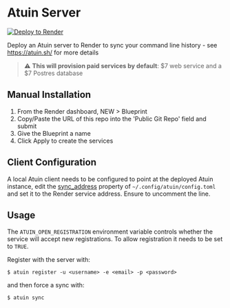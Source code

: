 # Atuin Server

[![Deploy to Render](https://render.com/images/deploy-to-render-button.svg)](https://render.com/deploy?repo=https://github.com/johnbeynon/render-atuin)

Deploy an Atuin server to Render to sync your command line history - see https://atuin.sh/ for more details

> :warning: **This will provision paid services by default**: $7 web service and a $7 Postres database

## Manual Installation

1. From the Render dashboard, NEW > Blueprint
2. Copy/Paste the URL of this repo into the 'Public Git Repo' field and submit
3. Give the Blueprint a name
4. Click Apply to create the services

## Client Configuration

A local Atuin client needs to be configured to point at the deployed Atuin instance, edit the [sync_address](https://atuin.sh/docs/config/#sync_address) property of `~/.config/atuin/config.toml` and set it to the Render service address. Ensure to uncomment the line.

## Usage

The `ATUIN_OPEN_REGISTRATION` environment variable controls whether the service will accept new registrations. To allow registration it needs to be set to `TRUE`.

Register with the server with:

```
$ atuin register -u <username> -e <email> -p <password>
```

and then force a sync with:

```
$ atuin sync
```
